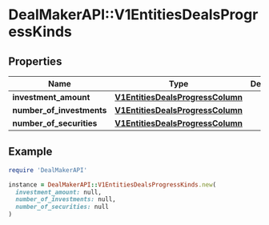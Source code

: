 # DealMakerAPI::V1EntitiesDealsProgressKinds

## Properties

| Name | Type | Description | Notes |
| ---- | ---- | ----------- | ----- |
| **investment_amount** | [**V1EntitiesDealsProgressColumn**](V1EntitiesDealsProgressColumn.md) |  | [optional] |
| **number_of_investments** | [**V1EntitiesDealsProgressColumn**](V1EntitiesDealsProgressColumn.md) |  | [optional] |
| **number_of_securities** | [**V1EntitiesDealsProgressColumn**](V1EntitiesDealsProgressColumn.md) |  | [optional] |

## Example

```ruby
require 'DealMakerAPI'

instance = DealMakerAPI::V1EntitiesDealsProgressKinds.new(
  investment_amount: null,
  number_of_investments: null,
  number_of_securities: null
)
```

